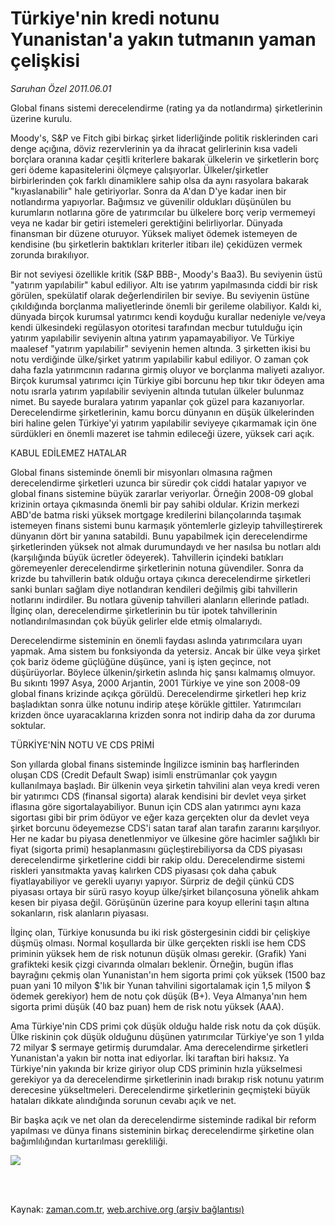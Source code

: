 # Türkiye'nin kredi notunu Yunanistan'a yakın tutmanın yaman çelişkisi

*Saruhan Özel 2011.06.01*

<td class="columnist-detail">
<p>Global finans sistemi derecelendirme (rating ya da notlandırma) şirketlerinin üzerine kurulu.</p>
<p>
<div id="haberMetinDiv">
<p>Moody's, S&amp;P ve Fitch gibi birkaç şirket liderliğinde politik risklerinden cari denge açığına, döviz rezervlerinin ya da ihracat gelirlerinin kısa vadeli borçlara oranına kadar çeşitli kriterlere bakarak ülkelerin ve şirketlerin borç geri ödeme kapasitelerini ölçmeye çalışıyorlar. Ülkeler/şirketler birbirlerinden çok farklı dinamiklere sahip olsa da aynı rasyolara bakarak "kıyaslanabilir" hale getiriyorlar. Sonra da A'dan D'ye kadar inen bir notlandırma yapıyorlar. Bağımsız ve güvenilir oldukları düşünülen bu kurumların notlarına göre de yatırımcılar bu ülkelere borç verip vermemeyi veya ne kadar bir getiri istemeleri gerektiğini belirliyorlar. Dünyada finansman bir düzene oturuyor. Yüksek maliyet ödemek istemeyen de kendisine (bu şirketlerin baktıkları kriterler itibarı ile) çekidüzen vermek zorunda bırakılıyor.
<p> Bir not seviyesi özellikle kritik (S&amp;P BBB-, Moody's Baa3). Bu seviyenin üstü "yatırım yapılabilir" kabul ediliyor. Altı ise yatırım yapılmasında ciddi bir risk görülen, spekülatif olarak değerlendirilen bir seviye. Bu seviyenin üstüne çıkıldığında borçlanma maliyetlerinde önemli bir gerileme olabiliyor. Kaldı ki, dünyada birçok kurumsal yatırımcı kendi koyduğu kurallar nedeniyle ve/veya kendi ülkesindeki regülasyon otoritesi tarafından mecbur tutulduğu için yatırım yapılabilir seviyenin altına yatırım yapamayabiliyor. Ve Türkiye maalesef "yatırım yapılabilir" seviyenin hemen altında. 3 şirketten ikisi bu notu verdiğinde ülke/şirket yatırım yapılabilir kabul ediliyor. O zaman çok daha fazla yatırımcının radarına girmiş oluyor ve borçlanma maliyeti azalıyor. Birçok kurumsal yatırımcı için Türkiye gibi borcunu hep tıkır tıkır ödeyen ama notu ısrarla yatırım yapılabilir seviyenin altında tutulan ülkeler bulunmaz nimet. Bu sayede buralara yatırım yapanlar çok güzel para kazanıyorlar. Derecelendirme şirketlerinin, kamu borcu dünyanın en düşük ülkelerinden biri haline gelen Türkiye'yi yatırım yapılabilir seviyeye çıkarmamak için öne sürdükleri en önemli mazeret ise tahmin edileceği üzere, yüksek cari açık.
<p>KABUL EDİLEMEZ HATALAR
<p>Global finans sisteminde önemli bir misyonları olmasına rağmen derecelendirme şirketleri uzunca bir süredir çok ciddi hatalar yapıyor ve global finans sistemine büyük zararlar veriyorlar. Örneğin 2008-09 global krizinin ortaya çıkmasında önemli bir pay sahibi oldular. Krizin merkezi ABD'de batma riski yüksek mortgage kredilerini bilançolarında taşımak istemeyen finans sistemi bunu karmaşık yöntemlerle gizleyip tahvilleştirerek dünyanın dört bir yanına satabildi. Bunu yapabilmek için derecelendirme şirketlerinden yüksek not almak durumundaydı ve her nasılsa bu notları aldı (karşılığında büyük ücretler ödeyerek). Tahvillerin içindeki batıkları göremeyenler derecelendirme şirketlerinin notuna güvendiler. Sonra da krizde bu tahvillerin batık olduğu ortaya çıkınca derecelendirme şirketleri sanki bunları sağlam diye notlandıran kendileri değilmiş gibi tahvillerin notlarını indirdiler. Bu notlara güvenip tahvilleri alanların ellerinde patladı. İlginç olan, derecelendirme şirketlerinin bu tür ipotek tahvillerinin notlandırılmasından çok büyük gelirler elde etmiş olmalarıydı.
<p> Derecelendirme sisteminin en önemli faydası aslında yatırımcılara uyarı yapmak. Ama sistem bu fonksiyonda da yetersiz. Ancak bir ülke veya şirket çok bariz ödeme güçlüğüne düşünce, yani iş işten geçince, not düşürüyorlar. Böylece ülkenin/şirketin aslında hiç şansı kalmamış olmuyor. Bu sıkıntı 1997 Asya, 2000 Arjantin, 2001 Türkiye ve yine son 2008-09 global finans krizinde açıkça görüldü. Derecelendirme şirketleri hep kriz başladıktan sonra ülke notunu indirip ateşe körükle gittiler. Yatırımcıları krizden önce uyaracaklarına krizden sonra not indirip daha da zor duruma soktular. 
<p>TÜRKİYE'NİN NOTU VE CDS PRİMİ
<p>Son yıllarda global finans sisteminde İngilizce isminin baş harflerinden oluşan CDS (Credit Default Swap) isimli enstrümanlar çok yaygın kullanılmaya başladı. Bir ülkenin veya şirketin tahvilini alan veya kredi veren bir yatırımcı CDS (finansal sigorta) alarak kendisini bir devlet veya şirket iflasına göre sigortalayabiliyor. Bunun için CDS alan yatırımcı aynı kaza sigortası gibi bir prim ödüyor ve eğer kaza gerçekten olur da devlet veya şirket borcunu ödeyemezse CDS'i satan taraf alan tarafın zararını karşılıyor. Her ne kadar bu piyasa denetlenmiyor ve ülkesine göre hacimler sağlıklı bir fiyat (sigorta primi) hesaplanmasını güçleştirebiliyorsa da CDS piyasası derecelendirme şirketlerine ciddi bir rakip oldu. Derecelendirme sistemi riskleri yansıtmakta yavaş kalırken CDS piyasası çok daha çabuk fiyatlayabiliyor ve gerekli uyarıyı yapıyor. Sürpriz de değil çünkü CDS piyasası ortaya bir sürü rasyo koyup ülke/şirket bilançosuna yönelik ahkam kesen bir piyasa değil. Görüşünün üzerine para koyup ellerini taşın altına sokanların, risk alanların piyasası. 
<p> İlginç olan, Türkiye konusunda bu iki risk göstergesinin ciddi bir çelişkiye düşmüş olması. Normal koşullarda bir ülke gerçekten riskli ise hem CDS priminin yüksek hem de risk notunun düşük olması gerekir. (Grafik) Yani grafikteki kesik çizgi civarında olmaları beklenir. Örneğin, bugün iflas bayrağını çekmiş olan Yunanistan'ın hem sigorta primi çok yüksek (1500 baz puan yani 10 milyon $'lık bir Yunan tahvilini sigortalamak için 1,5 milyon $ ödemek gerekiyor) hem de notu çok düşük (B+). Veya Almanya'nın hem sigorta primi düşük (40 baz puan) hem de risk notu yüksek (AAA).
<p> Ama Türkiye'nin CDS primi çok düşük olduğu halde risk notu da çok düşük. Ülke riskinin çok düşük olduğunu düşünen yatırımcılar Türkiye'ye son 1 yılda 72 milyar $ sermaye getirmiş durumdalar. Ama derecelendirme şirketleri Yunanistan'a yakın bir notta inat ediyorlar. İki taraftan biri haksız. Ya Türkiye'nin yakında bir krize giriyor olup CDS priminin hızla yükselmesi gerekiyor ya da derecelendirme şirketlerinin inadı bırakıp risk notunu yatırım derecesine yükseltmeleri. Derecelendirme şirketlerinin geçmişteki büyük hataları dikkate alındığında sorunun cevabı açık ve net.
<p> Bir başka açık ve net olan da derecelendirme sisteminde radikal bir reform yapılması ve dünya finans sisteminin birkaç derecelendirme şirketine olan bağımlılığından kurtarılması gerekliliği.
<p><img border="0" src="http://web.archive.org/web/20110828035501im_/http://medya.zaman.com.tr/2011/06/01/saruhan.gif"/></p></p></p></p></p></p></p></p></p></p></p></div>
</p>


<p><br>
		 </br></p></td>

Kaynak: [zaman.com.tr](http://zaman.com.tr/yazar.do?yazino=1141346), [web.archive.org (arşiv bağlantısı)](http://web.archive.org/web/20110828035501/http://www.zaman.com.tr:80/yazar.do?yazino=1141346)
